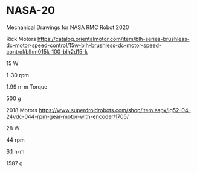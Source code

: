 # NASA-20
Mechanical Drawings for NASA RMC Robot 2020


Rick Motors
https://catalog.orientalmotor.com/item/blh-series-brushless-dc-motor-speed-control/15w-blh-brushless-dc-motor-speed-control/blhm015k-100-blh2d15-k

15 W

1-30 rpm

1.99 n-m Torque

500 g

2018 Motors
https://www.superdroidrobots.com/shop/item.aspx/ig52-04-24vdc-044-rpm-gear-motor-with-encoder/1705/

28 W

44 rpm

6.1 n-m

1587 g
